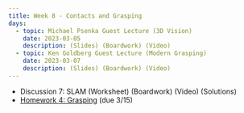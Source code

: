 ```yaml
---
title: Week 8 - Contacts and Grasping
days:
  - topic: Michael Psenka Guest Lecture (3D Vision)
    date: 2023-03-05
    description: (Slides) (Boardwork) (Video) 
  - topic: Ken Goldberg Guest Lecture (Modern Grasping)
    date: 2023-03-07
    description: (Slides) (Boardwork) (Video)
---
```


- Discussion 7: SLAM (Worksheet) (Boardwork) (Video) (Solutions)
- [Homework 4: Grasping](https://ucb-ee106.github.io/106b-sp24site/assets/hw/hw4.pdf) (due 3/15)

<a id="Week9"></a>
